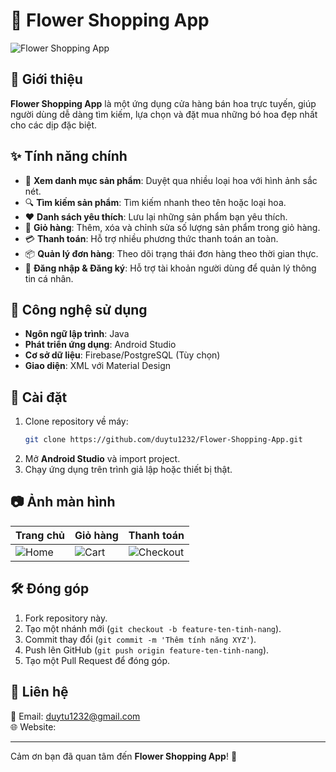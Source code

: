 # 🌸 Flower Shopping App

![Flower Shopping App](https://your-image-url.com/banner.png)  

## 🌼 Giới thiệu
**Flower Shopping App** là một ứng dụng cửa hàng bán hoa trực tuyến, giúp người dùng dễ dàng tìm kiếm, lựa chọn và đặt mua những bó hoa đẹp nhất cho các dịp đặc biệt.

## ✨ Tính năng chính
- 🌹 **Xem danh mục sản phẩm**: Duyệt qua nhiều loại hoa với hình ảnh sắc nét.
- 🔍 **Tìm kiếm sản phẩm**: Tìm kiếm nhanh theo tên hoặc loại hoa.
- ❤️ **Danh sách yêu thích**: Lưu lại những sản phẩm bạn yêu thích.
- 🛒 **Giỏ hàng**: Thêm, xóa và chỉnh sửa số lượng sản phẩm trong giỏ hàng.
- 💳 **Thanh toán**: Hỗ trợ nhiều phương thức thanh toán an toàn.
- 📦 **Quản lý đơn hàng**: Theo dõi trạng thái đơn hàng theo thời gian thực.
- 👤 **Đăng nhập & Đăng ký**: Hỗ trợ tài khoản người dùng để quản lý thông tin cá nhân.

## 📱 Công nghệ sử dụng
- **Ngôn ngữ lập trình**: Java
- **Phát triển ứng dụng**: Android Studio
- **Cơ sở dữ liệu**: Firebase/PostgreSQL (Tùy chọn)
- **Giao diện**: XML với Material Design

## 🚀 Cài đặt
1. Clone repository về máy:
   ```sh
   git clone https://github.com/duytu1232/Flower-Shopping-App.git
   ```
2. Mở **Android Studio** và import project.
3. Chạy ứng dụng trên trình giả lập hoặc thiết bị thật.

## 📷 Ảnh màn hình
| Trang chủ | Giỏ hàng | Thanh toán |
|-----------|---------|------------|
| ![Home](https://your-image-url.com/home.png) | ![Cart](https://your-image-url.com/cart.png) | ![Checkout](https://your-image-url.com/checkout.png) |

## 🛠 Đóng góp
1. Fork repository này.
2. Tạo một nhánh mới (`git checkout -b feature-ten-tinh-nang`).
3. Commit thay đổi (`git commit -m 'Thêm tính năng XYZ'`).
4. Push lên GitHub (`git push origin feature-ten-tinh-nang`).
5. Tạo một Pull Request để đóng góp.

## 📩 Liên hệ
📧 Email: duytu1232@gmail.com  
🌐 Website: 

---
Cảm ơn bạn đã quan tâm đến **Flower Shopping App**! 💐

